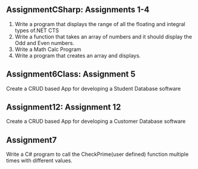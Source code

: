 ## AssignmentCSharp: Assignments 1-4

  1.  Write a program that displays the range of all the floating and integral types of.NET CTS
  2.  Write a function that takes an array of numbers and it should display the Odd and Even numbers.
  3.  Write a Math Calc Program
  4.  Write a program that creates an array and displays.
  
## Assignment6Class: Assignment 5

  Create a CRUD based App for developing a Student Database software
  
## Assignment12: Assignment 12

  Create a CRUD based App for developing a Customer Database software
  
 ## Assignment7 
 Write a C# program to call the CheckPrime(user defined) function multiple times with different values.
